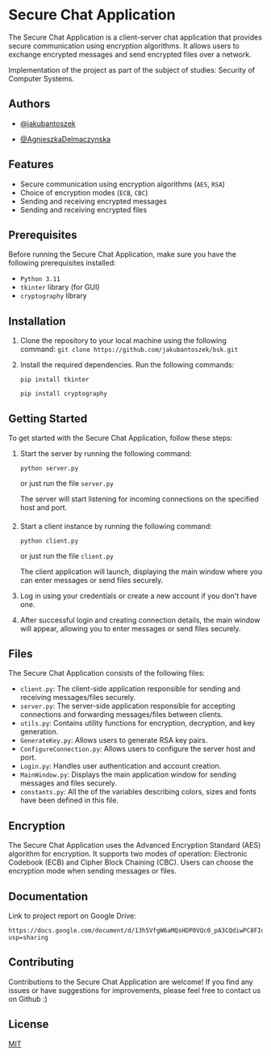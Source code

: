 # Secure Chat Application

The Secure Chat Application is a client-server chat application that provides secure communication using encryption algorithms. It allows users to exchange encrypted messages and send encrypted files over a network.

Implementation of the project as part of the subject of studies: Security of Computer Systems.

## Authors

- [@jakubantoszek](https://github.com/jakubantoszek)

- [@AgnieszkaDelmaczynska](https://github.com/AgnieszkaDelmaczynska)

## Features

- Secure communication using encryption algorithms (`AES`, `RSA`)
- Choice of encryption modes (`ECB`, `CBC`)
- Sending and receiving encrypted messages
- Sending and receiving encrypted files

## Prerequisites

Before running the Secure Chat Application, make sure you have the following prerequisites installed:

- `Python 3.11`
- `tkinter` library (for GUI)
- `cryptography` library

## Installation

1. Clone the repository to your local machine using the following command:
    `git clone https://github.com/jakubantoszek/bsk.git`
2. Install the required dependencies. Run the following commands:

    ```shell
    pip install tkinter
    ```
    ```shell
    pip install cryptography
    ````

## Getting Started
To get started with the Secure Chat Application, follow these steps:
1. Start the server by running the following command:
    ```shell
    python server.py
    ```
    or just run the file `server.py`
    
    The server will start listening for incoming connections on the specified host and port.
####
2. Start a client instance by running the following command:
    ```shell
    python client.py
    ```
    or just run the file `client.py`
    
    The client application will launch, displaying the main window where you can enter messages or send files securely.

3. Log in using your credentials or create a new account if you don't have one.

4. After successful login and creating connection details, the main window will appear, allowing you to enter messages or send files securely.

## Files

The Secure Chat Application consists of the following files:

- `client.py`: The client-side application responsible for sending and receiving messages/files securely.
- `server.py`: The server-side application responsible for accepting connections and forwarding messages/files between clients.
- `utils.py`: Contains utility functions for encryption, decryption, and key generation.
- `GenerateKey.py`: Allows users to generate RSA key pairs.
- `ConfigureConnection.py`: Allows users to configure the server host and port.
- `Login.py`: Handles user authentication and account creation.
- `MainWindow.py`: Displays the main application window for sending messages and files securely.
- `constants.py`: All the of the variables describing colors, sizes and fonts have been defined in this file.

## Encryption

The Secure Chat Application uses the Advanced Encryption Standard (AES) algorithm for encryption. It supports two modes of operation: Electronic Codebook (ECB) and Cipher Block Chaining (CBC). Users can choose the encryption mode when sending messages or files.

## Documentation

Link to project report on Google Drive:
```shell
https://docs.google.com/document/d/13h5VfgW6aMQsHDP0VQc0_pA3CQdiwPC8FIokmxQ0XK4/edit?usp=sharing
```

## Contributing

Contributions to the Secure Chat Application are welcome! If you find any issues or have suggestions for improvements, please feel free to contact us on Github :)

## License

[MIT](https://choosealicense.com/licenses/mit/)
